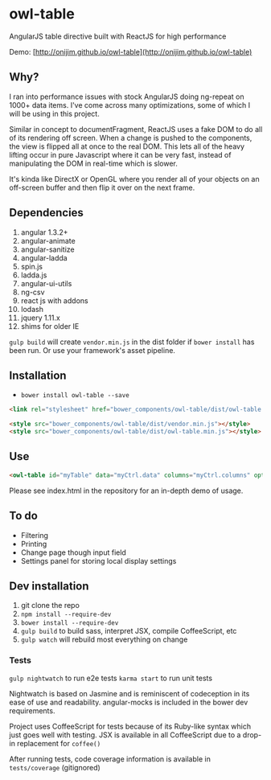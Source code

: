owl-table
=========

AngularJS table directive built with ReactJS for high performance

Demo: [http://onijim.github.io/owl-table](http://onijim.github.io/owl-table)

## Why?

I ran into performance issues with stock AngularJS doing ng-repeat on 1000+ data items.  I've come across many optimizations, some of which I will be using in this project.

Similar in concept to documentFragment, ReactJS uses a fake DOM to do all of its rendering off screen.  When a change is pushed to the components, the view is flipped all at once to the real DOM.  This lets all of the heavy lifting occur in pure Javascript where it can be very fast, instead of manipulating the DOM in real-time which is slower.

It's kinda like DirectX or OpenGL where you render all of your objects on an off-screen buffer and then flip it over on the next frame.

## Dependencies
1. angular 1.3.2+
2. angular-animate
3. angular-sanitize
4. angular-ladda
5. spin.js
6. ladda.js
7. angular-ui-utils
8. ng-csv
9. react js with addons
10. lodash
11. jquery 1.11.x
12. shims for older IE

`gulp build` will create `vendor.min.js` in the dist folder if `bower install` has been run.  Or use your framework's asset pipeline.


## Installation

* `bower install owl-table --save`


```html
<link rel="stylesheet" href="bower_components/owl-table/dist/owl-table.min.css">

<style src="bower_components/owl-table/dist/vendor.min.js"></style>
<style src="bower_components/owl-table/dist/owl-table.min.js"></style>
```

## Use

```html
<owl-table id="myTable" data="myCtrl.data" columns="myCtrl.columns" options="myCtrl.options"> </owl-table>
```

Please see index.html in the repository for an in-depth demo of usage.

## To do
* Filtering
* Printing
* Change page though input field
* Settings panel for storing local display settings

## Dev installation

1. git clone the repo
2. `npm install --require-dev`
3. `bower install --require-dev`
4. `gulp build` to build sass, interpret JSX, compile CoffeeScript, etc
5. `gulp watch` will rebuild most everything on change

### Tests

`gulp nightwatch` to run e2e tests
`karma start` to run unit tests

Nightwatch is based on Jasmine and is reminiscent of codeception in its ease of use and readability.
angular-mocks is included in the bower dev requirements.

Project uses CoffeeScript for tests because of its Ruby-like syntax which just goes well with testing.
JSX is available in all CoffeeScript due to a drop-in replacement for `coffee()`

After running tests, code coverage information is available in `tests/coverage` (gitignored)
